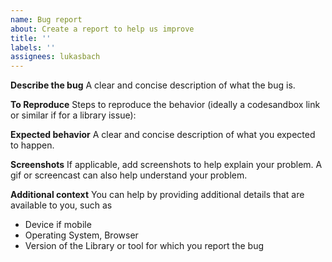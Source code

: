 ```yaml
---
name: Bug report
about: Create a report to help us improve
title: ''
labels: ''
assignees: lukasbach
---
```


<!--
Since react-complex-tree has matured a lot since I've started working on it, I have started a successor library
that is available here: https://headless-tree.lukasbach.com

You might find that the issue you have is already fixed or working in Headless Tree, and I suggest you try
to see if that library fulfills your needs. Nevertheless, I still continue to maintain react-complex-tree,
so feel free to post issues or PRs here.
-->

**Describe the bug**
A clear and concise description of what the bug is.

**To Reproduce**
Steps to reproduce the behavior (ideally a codesandbox link or similar if for a library issue):

**Expected behavior**
A clear and concise description of what you expected to happen.

**Screenshots**
If applicable, add screenshots to help explain your problem. A gif or screencast can also help understand your problem.

**Additional context**
You can help by providing additional details that are available to you, such as

- Device if mobile
- Operating System, Browser
- Version of the Library or tool for which you report the bug

<!--
  By the way, I also have a Github Sponsor account. A small contribution can help me continue investing free time
  into maintaining and improving my open source work.

  https://github.com/sponsors/lukasbach

  I can also provide paid support or consultency to help you with integrating my project, or to prioritize your
  issue. Feel free to contact me through contact@lukasbach.com, and we can find something that works for both
  of us :)
-->